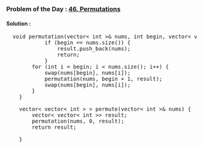 ### Problem of the Day : [46. Permutations](https://leetcode.com/problems/permutations/)

#### Solution :
<pre>
  void permutation(vector< int >& nums, int begin, vector< vector< int > >& result) { 
            if (begin == nums.size()) { 
                result.push_back(nums); 
                return; 
            } 
        for (int i = begin; i < nums.size(); i++) { 
            swap(nums[begin], nums[i]); 
            permutation(nums, begin + 1, result); 
            swap(nums[begin], nums[i]); 
        } 
    } 
                                                                                                   
    vector< vector< int > > permute(vector< int >& nums) {
        vector< vector< int >> result; 
        permutation(nums, 0, result); 
        return result; 
                             
    }
</pre>
